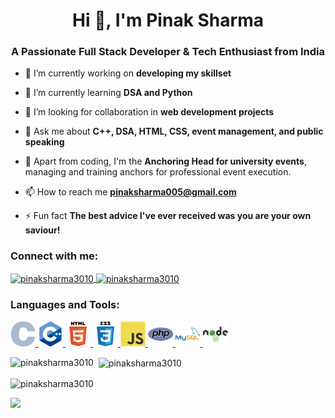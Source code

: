 <h1 align="center">Hi 👋, I'm Pinak Sharma</h1>
<h3 align="center">A Passionate Full Stack Developer & Tech Enthusiast from India</h3>

- 🔭 I’m currently working on **developing my skillset**

- 🌱 I’m currently learning **DSA and Python**

- 🤝 I’m looking for collaboration in **web development projects**

- 💬 Ask me about **C++, DSA, HTML, CSS, event management, and public speaking**

- 🎤 Apart from coding, I'm the **Anchoring Head for university events**, managing and training anchors for professional event execution.

- 📫 How to reach me **pinaksharma005@gmail.com**

- ⚡ Fun fact **The best advice I've ever received was you are your own saviour!**

<h3 align="left">Connect with me:</h3>
<p align="left">
    <a href="https://www.instagram.com/pinaksharma3010" target="blank">
        <img align="center" src="https://raw.githubusercontent.com/rahuldkjain/github-profile-readme-generator/master/src/images/icons/Social/instagram.svg" alt="pinaksharma3010" height="30" width="40" />
    </a>
    <a href="https://www.linkedin.com/in/pinak-sharma-0496a428b/" target="blank">
        <img align="center" src="https://raw.githubusercontent.com/rahuldkjain/github-profile-readme-generator/master/src/images/icons/Social/linked-in-alt.svg" alt="pinaksharma3010" height="30" width="40" />
    </a>
</p>

<h3 align="left">Languages and Tools:</h3>
<p align="left">
    <a href="https://www.geeksforgeeks.org/c-programming-language/" target="_blank" rel="noreferrer"> 
        <img src="https://raw.githubusercontent.com/devicons/devicon/master/icons/c/c-original.svg" alt="C" width="40" height="40" /> 
    </a>
    <a href="https://www.geeksforgeeks.org/c-plus-plus/" target="_blank" rel="noreferrer"> 
        <img src="https://raw.githubusercontent.com/devicons/devicon/master/icons/cplusplus/cplusplus-original.svg" alt="C++" width="40" height="40" /> 
    </a>
    <a href="https://www.w3schools.com/html/" target="_blank" rel="noreferrer"> 
        <img src="https://raw.githubusercontent.com/devicons/devicon/master/icons/html5/html5-original-wordmark.svg" alt="HTML5" width="40" height="40" /> 
    </a> 
    <a href="https://www.w3schools.com/css/" target="_blank" rel="noreferrer"> 
        <img src="https://raw.githubusercontent.com/devicons/devicon/master/icons/css3/css3-original-wordmark.svg" alt="CSS3" width="40" height="40" /> 
    </a> 
    <a href="https://developer.mozilla.org/en-US/docs/Web/JavaScript" target="_blank" rel="noreferrer"> 
        <img src="https://raw.githubusercontent.com/devicons/devicon/master/icons/javascript/javascript-original.svg" alt="JavaScript" width="40" height="40" /> 
    </a>
    <a href="https://www.php.net/" target="_blank" rel="noreferrer"> 
        <img src="https://raw.githubusercontent.com/devicons/devicon/master/icons/php/php-original.svg" alt="PHP" width="40" height="40" /> 
    </a>
    <a href="https://www.mysql.com/" target="_blank" rel="noreferrer"> 
        <img src="https://raw.githubusercontent.com/devicons/devicon/master/icons/mysql/mysql-original-wordmark.svg" alt="MySQL" width="40" height="40" /> 
    </a>
    <a href="https://nodejs.org/en/" target="_blank" rel="noreferrer"> 
        <img src="https://raw.githubusercontent.com/devicons/devicon/master/icons/nodejs/nodejs-original-wordmark.svg" alt="Node.js" width="40" height="40" /> 
    </a>
</p>

<p>
    <img align="left" src="https://github-readme-stats.vercel.app/api/top-langs?username=pinaksharma3010&show_icons=true&locale=en&layout=compact" alt="pinaksharma3010" />
</p>

<p>&nbsp;
    <img align="center" src="https://github-readme-stats.vercel.app/api?username=pinaksharma3010&show_icons=true&locale=en" alt="pinaksharma3010" />
</p>

<p>
    <img align="center" src="https://github-readme-streak-stats.herokuapp.com/?user=pinaksharma3010&" alt="pinaksharma3010" />
</p>

<img src="https://profile-counter.glitch.me/pinaksharma3010/count.svg?" style="max-width: 100%;">
